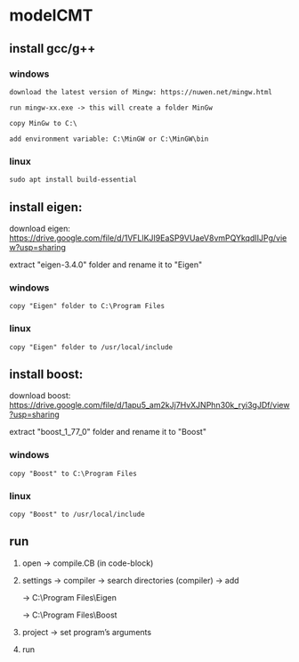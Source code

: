 # modelCMT

## install gcc/g++

  ### windows
  
    download the latest version of Mingw: https://nuwen.net/mingw.html
  
    run mingw-xx.exe -> this will create a folder MinGw
      
    copy MinGw to C:\
       
    add environment variable: C:\MinGW or C:\MinGW\bin

  ### linux
  
    sudo apt install build-essential

## install eigen:
download eigen: https://drive.google.com/file/d/1VFLlKJI9EaSP9VUaeV8vmPQYkqdIIJPg/view?usp=sharing
  
  extract "eigen-3.4.0" folder and rename it to "Eigen"
  
  ### windows
  
    copy "Eigen" folder to C:\Program Files 
  
  ### linux 
  
    copy "Eigen" folder to /usr/local/include

## install boost:
download boost: https://drive.google.com/file/d/1apu5_am2kJj7HvXJNPhn30k_ryi3gJDf/view?usp=sharing

  extract "boost_1_77_0" folder and rename it to "Boost"
  
  ### windows
  
    copy "Boost" to C:\Program Files 
  
  ### linux 
  
    copy "Boost" to /usr/local/include
    
## run 

  1. open -> compile.CB (in code-block)
  
  2. settings -> compiler -> search directories (compiler) -> add 

      -> C:\Program Files\Eigen
  
      -> C:\Program Files\Boost

  3. project -> set program’s arguments
  
  4. run 
